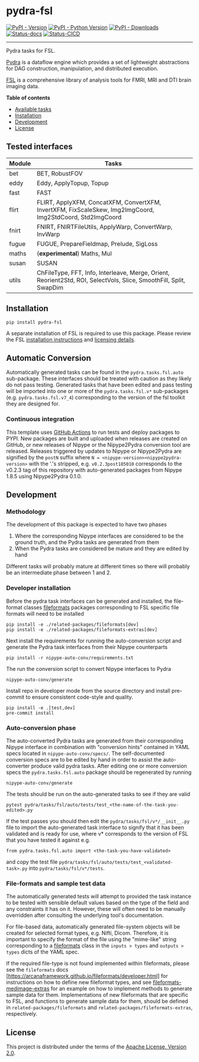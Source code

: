 # pydra-fsl

[![PyPI - Version][pypi-version]][pypi-project]
[![PyPI - Python Version][pypi-pyversions]][pypi-project]
[![PyPI - Downloads][pypi-downloads]][pypi-project]
[![Status-docs][status-docs-badge]][status-docs-link]
[![Status-CICD][status-cicd-badge]][status-cicd-link]

----

Pydra tasks for FSL.

[Pydra][pydra] is a dataflow engine which provides
a set of lightweight abstractions for DAG
construction, manipulation, and distributed execution.

[FSL][fsl] is a comprehensive library of analysis tools
for FMRI, MRI and DTI brain imaging data.

**Table of contents**

- [Available tasks](#available-tasks)
- [Installation](#installation)
- [Development](#development)
- [License](#license)

## Tested interfaces

| Module | Tasks                                                                                                              |
|--------|--------------------------------------------------------------------------------------------------------------------|
| bet    | BET, RobustFOV                                                                                                     |
| eddy   | Eddy, ApplyTopup, Topup                                                                                            |
| fast   | FAST                                                                                                               |
| flirt  | FLIRT, ApplyXFM, ConcatXFM, ConvertXFM, InvertXFM, FixScaleSkew, Img2ImgCoord, Img2StdCoord, Std2ImgCoord          |
| fnirt  | FNIRT, FNIRTFileUtils, ApplyWarp, ConvertWarp, InvWarp                                                             |
| fugue  | FUGUE, PrepareFieldmap, Prelude, SigLoss                                                                           |
| maths  | (**experimental**) Maths, Mul                                                                                      |
| susan  | SUSAN                                                                                                              |
| utils  | ChFileType, FFT, Info, Interleave, Merge, Orient, Reorient2Std, ROI, SelectVols, Slice, SmoothFill, Split, SwapDim |

## Installation

```console
pip install pydra-fsl
```

A separate installation of FSL is required to use this package.
Please review the FSL [installation instructions][fsl-install]
and [licensing details][fsl-license].


## Automatic Conversion

Automatically generated tasks can be found in the `pydra.tasks.fsl.auto` sub-package.
These interfaces should be treated with caution as they likely do not pass testing.
Generated tasks that have been edited and pass testing will be imported into one or more of the
`pydra.tasks.fsl.v*` sub-packages (e.g. `pydra.tasks.fsl.v7_4`) corresponding
to the version of the fsl toolkit they are designed for.


### Continuous integration

This template uses [GitHub Actions](https://docs.github.com/en/actions/) to run tests and
deploy packages to PYPI. New packages are built and uploaded when releases are created on
GitHub, or new releases of Nipype or the Nipype2Pydra conversion tool are released.
Releases triggered by updates to Nipype or Nipype2Pydra are signified by the `postN`
suffix where `N = <nipype-version><nipype2pydra-version>` with the '.'s stripped, e.g.
`v0.2.3post185010` corresponds to the v0.2.3 tag of this repository with auto-generated
packages from Nipype 1.8.5 using Nipype2Pydra 0.1.0.

## Development

### Methodology

The development of this package is expected to have two phases

1. Where the corresponding Nipype interfaces are considered to be the ground truth, and
   the Pydra tasks are generated from them
2. When the Pydra tasks are considered be mature and they are edited by hand

Different tasks will probably mature at different times so there will probably be an
intermediate phase between 1 and 2.

### Developer installation

Before the pydra task interfaces can be generated and installed, the file-format classes
[fileformats](https://arcanaframework.github.io/fileformats/) packages
corresponding to FSL specific file formats will need to be installed

```console
pip install -e ./related-packages/fileformats[dev]
pip install -e ./related-packages/fileformats-extras[dev]
```

Next install the requirements for running the auto-conversion script and generate the
Pydra task interfaces from their Nipype counterparts

```console
pip install -r nipype-auto-conv/requirements.txt
```

The run the conversion script to convert Nipype interfaces to Pydra

```console
nipype-auto-conv/generate
```

Install repo in developer mode from the source directory and install pre-commit to
ensure consistent code-style and quality.

```console
pip install -e .[test,dev]
pre-commit install
```

### Auto-conversion phase

The auto-converted Pydra tasks are generated from their corresponding Nipype interface
in combination with "conversion hints" contained in YAML specs
located in `nipype-auto-conv/specs/`. The self-documented conversion specs are
to be edited by hand in order to assist the auto-converter produce valid pydra tasks.
After editing one or more conversion specs the `pydra.tasks.fsl.auto` package should
be regenerated by running

```console
nipype-auto-conv/generate
```

The tests should be run on the auto-generated tasks to see if they are valid

```console
pytest pydra/tasks/fsl/auto/tests/test_<the-name-of-the-task-you-edited>.py
```

If the test passes you should then edit the `pydra/tasks/fsl/v*/__init__.py` file
to import the auto-generated task interface to signify that it has been validated and is
ready for use, where v* corresponds to the version of FSL that you have tested
it against e.g.

```console
from pydra.tasks.fsl.auto import <the-task-you-have-validated>
```

and copy the test file `pydra/tasks/fsl/auto/tests/test_<validated-task>.py`
into `pydra/tasks/fsl/v*/tests`.


### File-formats and sample test data

The automatically generated tests will attempt to provided the task instance to be tested
with sensible default values based on the type of the field and any constraints it has
on it. However, these will often need to be manually overridden after consulting the
underlying tool's documentation.

For file-based data, automatically generated file-system objects will be created for
selected format types, e.g. Nifti, Dicom. Therefore, it is important to specify the
format of the file using the "mime-like" string corresponding to a
[fileformats](https://github.com/ArcanaFramework/fileformats) class
in the `inputs > types` and `outputs > types` dicts of the YAML spec.

If the required file-type is not found implemented within fileformats, please see the `fileformats`
docs [https://arcanaframework.github.io/fileformats/developer.html] for instructions on how to define
new fileformat types, and see
[fileformats-medimage-extras](https://github.com/ArcanaFramework/fileformats-medimage-extras/blob/6c2dabe91e95687eebc2639bb6f034cf9595ecfc/fileformats/extras/medimage/nifti.py#L30-L48)
for an example on how to implement methods to generate sample data for them. Implementations of
new fileformats that are specific to FSL, and functions to
generate sample data for them, should be defined in `related-packages/fileformats`
and `related-packages/fileformats-extras`, respectively.


## License

This project is distributed under the terms of the [Apache License, Version 2.0][license].

[pypi-project]: https://pypi.org/project/pydra-fsl

[pypi-version]: https://img.shields.io/pypi/v/pydra-fsl.svg

[pypi-pyversions]: https://img.shields.io/pypi/pyversions/pydra-fsl.svg

[pypi-downloads]: https://static.pepy.tech/badge/pydra-fsl

[status-docs]: https://github.com/aramis-lab/pydra-fsl/actions/workflows/docs.yaml/badge.svg

[status-test]: https://github.com/aramis-lab/pydra-fsl/actions/workflows/test.yaml/badge.svg

[pydra]: https://pydra.readthedocs.io/

[fsl]: https://fsl.fmrib.ox.ac.uk/fsl/fslwiki/FSL

[fsl-install]: https://fsl.fmrib.ox.ac.uk/fsl/fslwiki/FslInstallation

[fsl-license]: https://fsl.fmrib.ox.ac.uk/fsl/fslwiki/Licence

[license]: https://spdx.org/licenses/Apache-2.0.html

[status-docs-badge]: https://img.shields.io/badge/docs-latest-brightgreen.svg?style=flat

[status-cicd-badge]: https://github.com/nipype/pydra-fsl/actions/workflows/ci-cd.yaml/badge.svg

[status-docs-link]: https://nipype.github.io/pydra-fsl/

[status-cicd-link]: https://github.com/nipype/pydra-fsl/actions/workflows/ci-cd.yaml
